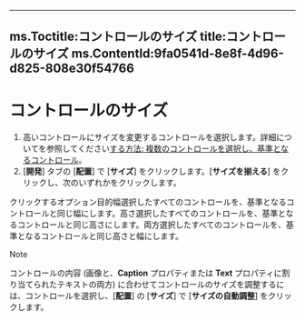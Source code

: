

---
ms.Toctitle:コントロールのサイズ
title:コントロールのサイズ
ms.ContentId:9fa0541d-8e8f-4d96-d825-808e30f54766
---
# コントロールのサイズ





1. 高いコントロールにサイズを変更するコントロールを選択します。詳細についてを参照してください[する方法: 複数のコントロールを選択し、基準となるコントロール](b206fb74-2273-73c1-1558-1be91346054f.md)。
2. [**開発**] タブの [**配置**] で [**サイズ**] をクリックします。[**サイズを揃える**] をクリックし、次のいずれかをクリックします。 


クリックするオプション目的幅選択したすべてのコントロールを、基準となるコントロールと同じ幅にします。高さ選択したすべてのコントロールを、基準となるコントロールと同じ高さにします。両方選択したすべてのコントロールを、基準となるコントロールと同じ高さと幅にします。


>[!NOTE]
>コントロールの内容 (画像と、**Caption** プロパティまたは **Text** プロパティに割り当てられたテキストの両方) に合わせてコントロールのサイズを調整するには、コントロールを選択し、[**配置**] の [**サイズ**] で [**サイズの自動調整**] をクリックします。




